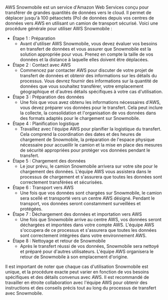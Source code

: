 AWS Snowmobile est un service d'Amazon Web Services conçu pour transférer de grandes quantités de données vers le cloud. 
Il permet de déplacer jusqu'à 100 pétaoctets (Po) de données depuis vos centres de données vers AWS en utilisant un camion de transport sécurisé.
Voici une procédure générale pour utiliser AWS Snowmobile :

- Étape 1 : Préparation
  - Avant d'utiliser AWS Snowmobile, vous devez évaluer vos besoins en transfert de données et vous assurer que Snowmobile est la solution appropriée pour vous.
    Prenez en compte la taille de vos données et la distance à laquelle elles doivent être déplacées.
- Étape 2 : Contact avec AWS
  - Commencez par contacter AWS pour discuter de votre projet de transfert de données et obtenir des informations sur les détails du processus.
    Vous devrez fournir des informations sur la quantité de données que vous souhaitez transférer, votre emplacement géographique
    et d'autres détails spécifiques à votre cas d'utilisation.
- Étape 3 : Préparation des données
  - Une fois que vous avez obtenu les informations nécessaires d'AWS, vous devez préparer vos données pour le transfert.
    Cela peut inclure la collecte, la consolidation et l'organisation de vos données dans des formats adaptés pour le chargement sur Snowmobile.
- Étape 4 : Planification logistique
  - Travaillez avec l'équipe AWS pour planifier la logistique du transfert. Cela comprend la coordination des dates et des heures de chargement de Snowmobile,
    la préparation de l'espace physique nécessaire pour accueillir le camion et la mise en place des mesures de sécurité appropriées pour protéger vos données pendant le transfert.
- Étape 5 : Chargement des données
  - Le jour prévu, le camion Snowmobile arrivera sur votre site pour le chargement des données.
    L'équipe AWS vous assistera dans le processus de chargement et s'assurera que toutes les données sont correctement transférées et sécurisées.
- Étape 6 : Transport vers AWS
  - Une fois que vos données sont chargées sur Snowmobile, le camion sera scellé et transporté vers un centre AWS désigné. Pendant le transport, vos données seront constamment surveillées et protégées.
- Étape 7 : Déchargement des données et importation vers AWS
  - Une fois que Snowmobile arrive au centre AWS, vos données seront déchargées et importées dans votre compte AWS. L'équipe AWS s'occupera de ce processus et s'assurera
    que toutes les données sont correctement intégrées dans votre environnement AWS.
- Étape 8 : Nettoyage et retour de Snowmobile
  - Après le transfert réussi de vos données, Snowmobile sera nettoyé et préparé pour d'autres utilisateurs. L'équipe AWS organisera le retour de Snowmobile à son emplacement d'origine.

Il est important de noter que chaque cas d'utilisation Snowmobile est unique, et la procédure exacte peut varier en fonction de vos besoins spécifiques et des détails convenus avec AWS. 
Il est recommandé de travailler en étroite collaboration avec l'équipe AWS pour obtenir des instructions et des conseils précis tout au long du processus de transfert avec Snowmobile.
